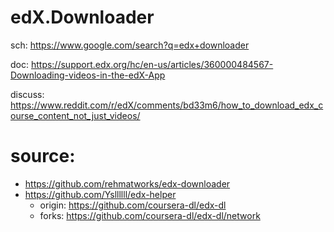 # edX.Downloader
sch: https://www.google.com/search?q=edx+downloader

doc: https://support.edx.org/hc/en-us/articles/360000484567-Downloading-videos-in-the-edX-App

discuss: https://www.reddit.com/r/edX/comments/bd33m6/how_to_download_edx_course_content_not_just_videos/

# source:
- https://github.com/rehmatworks/edx-downloader
- https://github.com/Ysllllll/edx-helper
  - origin: https://github.com/coursera-dl/edx-dl
  - forks: https://github.com/coursera-dl/edx-dl/network
